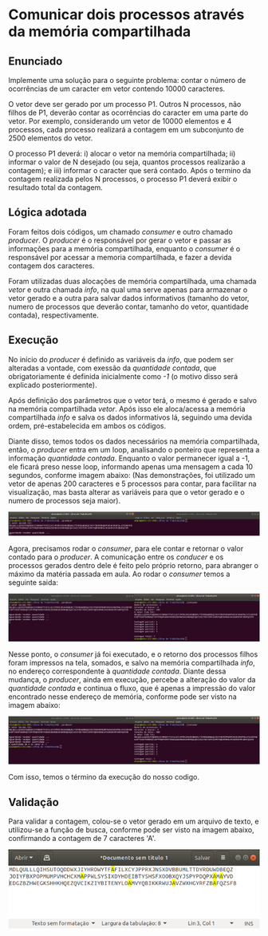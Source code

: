 # Comunicar dois processos através da memória compartilhada

## Enunciado

Implemente uma solução para o seguinte problema: contar o número de ocorrências de um caracter em vetor contendo 10000 caracteres. 

O vetor deve ser gerado por um processo P1. Outros N processos, não filhos de P1, deverão contar as ocorrências do caracter em uma parte do vetor. Por exemplo, considerando um vetor de 10000 elementos e 4 processos, cada processo realizará a contagem em um subconjunto de 2500 elementos do vetor.

O processo P1 deverá: i) alocar o vetor na memória compartilhada; ii) informar o valor de N desejado (ou seja, quantos processos realizarão a contagem); e iii) informar o caracter que será contado. Após o termino da contagem realizada pelos N processos, o processo P1 deverá exibir o resultado total da contagem.

## Lógica adotada

Foram feitos dois códigos, um chamado *consumer* e outro chamado *producer*. O *producer* é o responsável por gerar o vetor e passar as informações para a memória compartilhada, enquanto o *consumer* é o responsável por acessar a memoria compartilhada, e fazer a devida contagem dos caracteres.

Foram utilizadas duas alocações de memória compartilhada, uma chamada *vetor* e outra chamada *info*, na qual uma serve apenas para armazenar o vetor gerado e a outra para salvar dados informativos (tamanho do vetor, numero de processos que deverão contar, tamanho do vetor, quantidade contada), respectivamente.

## Execução

No início do *producer* é definido as variáveis da *info*, que podem ser alteradas a vontade, com exessão da *quantidade contada*, que obrigatoriamente é definida inicialmente como *-1* (o motivo disso será explicado posteriormente).

Após definição dos parâmetros que o vetor terá, o mesmo é gerado e salvo na memória compartilhada *vetor*. Após isso ele aloca/acessa a memória compartilhada *info* e salva os dados informativos lá, seguindo uma devida ordem, pré-estabelecida em ambos os códigos.

Diante disso, temos todos os dados necessários na memória compartilhada, então, o *producer* entra em um loop, analisando o ponteiro que representa a informação *quantidade contada*. Enquanto o valor permanecer igual a -1, ele ficará preso nesse loop, informando apenas uma mensagem a cada 10 segundos, conforme imagem abaixo: (Nas demonstrações, foi utilizado um vetor de apenas 200 caracteres e 5 processos para contar, para facilitar na visualização, mas basta alterar as variáveis para que o vetor gerado e o numero de processos seja maior).

![Primeiro passo](./imagens/passo1_recortado.png)

Agora, precisamos rodar o *consumer*, para ele contar e retornar o valor contado para o *producer*. A comunicação entre os *conducer* e os processos gerados dentro dele é feito pelo próprio retorno, para abranger o máximo da matéria passada em aula. Ao rodar o *consumer* temos a seguinte saida:

![Segundo Passo](./imagens/passo2_recortado.png)

Nesse ponto, o *consumer* já foi executado, e o retorno dos processos filhos foram impressos na tela, somados, e salvo na memória compartilhada *info*, no endereço correspondente à *quantidade contada*. Diante dessa mudança, o *producer*, ainda em execução, percebe a alteração do valor da *quantidade contada* e continua o fluxo, que é apenas a impressão do valor encontrado nesse endereço de memória, conforme pode ser visto na imagem abaixo:

![Terceiro Passo](./imagens/passo3_recortado.png)

Com isso, temos o término da execução do nosso codigo.

## Validação

Para validar a contagem, colou-se o vetor gerado em um arquivo de texto, e utilizou-se a função de busca, conforme pode ser visto na imagem abaixo, confirmando a contagem de 7 caracteres 'A'.

![Validação](./imagens/confirmar.png)




